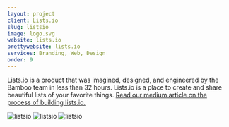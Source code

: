 ```yaml
---
layout: project
client: Lists.io
slug: listsio
image: logo.svg 
website: lists.io
prettywebsite: lists.io
services: Branding, Web, Design
order: 9
---
```


Lists.io is a product that was imagined, designed, and engineered by the Bamboo team in less than 32 hours. Lists.io is a place to create and share beautiful lists of your favorite things. [Read our medium article on the process of building lists.io.](https://medium.com/@listsio/building-a-product-in-32-hours-95a9a6b32b2b)

![listsio](/images/client-assets/{{page.slug}}/01.jpg)
![listsio](/images/client-assets/{{page.slug}}/02.jpg)
![listsio](/images/client-assets/{{page.slug}}/03.jpg)
